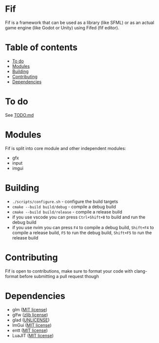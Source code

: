 # Fif
Fif is a framework that can be used as a library (like SFML) or as an actual game engine (like Godot or Unity) using Fifed (fif editor).    

# Table of contents
- [To do](#to-do)  
- [Modules](#modules)  
- [Building](#building)  
- [Contributing](#contributing)  
- [Dependencies](#dependencies)  

# To do
See [TODO.md](TODO.md)

# Modules
Fif is split into core module and other independent modules:
- gfx
- input
- imgui

# Building
- ```./scripts/configure.sh``` - configure the build targets
- ```cmake --build build/debug``` - compile a debug build
- ```cmake --build build/release``` - compile a release build
- if you use vscode you can press `Ctrl+Shift+B` to build and run the debug build
- if you use nvim you can press `F4` to compile a debug build, `Shift+F4` to compile a release build, `F5` to run the debug build, `Shift+F5` to run the release build

# Contributing
Fif is open to contributions, make sure to format your code with clang-format before submitting a pull request though

# Dependencies
- glm ([MIT license](https://github.com/g-truc/glm/blob/master/copying.txt))   
- glfw ([zlib license](https://github.com/glfw/glfw/blob/master/LICENSE.md))     
- glad ([UNLICENSE](https://github.com/nitrix/glad/blob/master/UNLICENSE))   
- ImGui ([MIT license](https://github.com/ocornut/imgui/blob/master/LICENSE.txt))   
- entt ([MIT license](https://github.com/skypjack/entt/blob/master/LICENSE))    
- LuaJIT ([MIT license](https://github.com/LuaJIT/LuaJIT/blob/v2.1/COPYRIGHT))    